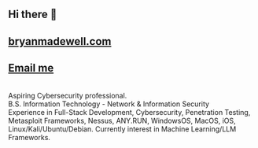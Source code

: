 ## Hi there 👋
## [bryanmadewell.com](https://bryanmadewell.com)
## [Email me](mailto:bryan@bryanmadewell.com)

<br>
Aspiring Cybersecurity professional. 
<br>
B.S. Information Technology - Network & Information Security
<br>
Experience in Full-Stack Development, Cybersecurity, Penetration Testing, Metasploit Frameworks, Nessus, ANY.RUN, WindowsOS, MacOS, iOS, Linux/Kali/Ubuntu/Debian. Currently interest in Machine Learning/LLM Frameworks.
